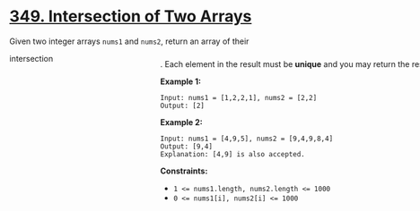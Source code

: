 # [349. Intersection of Two Arrays](https://leetcode.com/problems/intersection-of-two-arrays/description/)

Given two integer arrays `nums1` and `nums2`, return an array of their <div aria-expanded="false" data-headlessui-state="" id="headlessui-popover-button-:r15:">intersection<div style="position: fixed; z-index: 40; inset: 0px auto auto 0px; transform: translate(497px, 183px);">. Each element in the result must be **unique**  and you may return the result in **any order** .

**Example 1:** 

```
Input: nums1 = [1,2,2,1], nums2 = [2,2]
Output: [2]
```

**Example 2:** 

```
Input: nums1 = [4,9,5], nums2 = [9,4,9,8,4]
Output: [9,4]
Explanation: [4,9] is also accepted.
```

**Constraints:** 

- `1 <= nums1.length, nums2.length <= 1000`
- `0 <= nums1[i], nums2[i] <= 1000`
